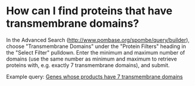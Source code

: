 # How can I find proteins that have transmembrane domains?
<!-- pombase_categories: Querying/Searching -->

In the Advanced Search (http://www.pombase.org/spombe/query/builder),
choose "Transmembrane Domains" under the "Protein Filters" heading in
the "Select Filter" pulldown. Enter the minimum and maximum number of
domains (use the same number as minimum and maximum to retrieve proteins
with, e.g. exactly 7 transmembrane domains), and submit.

Example query: [Genes whose products have 7 transmembrane
domains](/spombe/query/builder?filter=37&value=%5B%7B%22param%22:%7B%22filter_1%22:%7B%22filter%22:%226%22,%22query_1%22:%227%22,%22query_2%22:%227%22%7D%7D,%22filter_count%22:%221%22%7D%5D)

